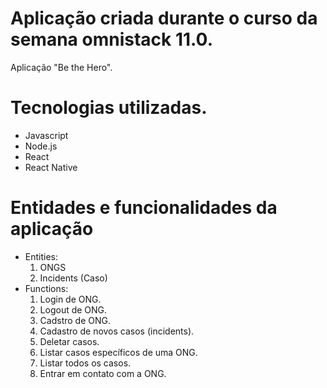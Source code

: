 # Aplicação criada durante o curso da semana omnistack 11.0.
  Aplicação "Be the Hero".

# Tecnologias utilizadas.
  - Javascript
  - Node.js
  - React
  - React Native

# Entidades e funcionalidades da aplicação
 - Entities:
    1. ONGS
    2. Incidents (Caso)
 - Functions:
    1. Login de ONG.
    2. Logout de ONG.
    3. Cadstro de ONG.
    5. Cadastro de novos casos (incidents).
    6. Deletar casos.
    7. Listar casos específicos de uma ONG.
    8. Listar todos os casos.
    9. Entrar em contato com a ONG.
